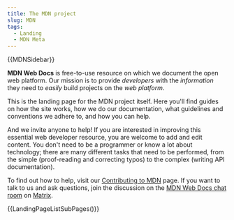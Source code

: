 ```yaml
---
title: The MDN project
slug: MDN
tags:
  - Landing
  - MDN Meta
---
```


{{MDNSidebar}}

**MDN Web Docs** is free-to-use resource on which we document the open web platform. Our mission is to provide _developers_ with the _information_ they need to _easily_ build projects on the _web platform_.

This is the landing page for the MDN project itself. Here you'll find guides on how the site works, how we do our documentation, what guidelines and conventions we adhere to, and how you can help.

And we invite anyone to help! If you are interested in improving this essential web developer resource, you are welcome to add and edit content. You don't need to be a programmer or know a lot about technology; there are many different tasks that need to be performed, from the simple (proof-reading and correcting typos) to the complex (writing API documentation).

To find out how to help, visit our [Contributing to MDN](/en-US/docs/MDN/Contribute) page. If you want to talk to us and ask questions, join the discussion on the [MDN Web Docs chat room](https://chat.mozilla.org/#/room/#mdn:mozilla.org) on [Matrix](https://wiki.mozilla.org/Matrix).

{{LandingPageListSubPages()}}

